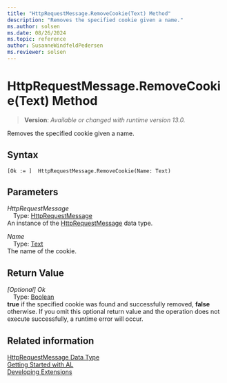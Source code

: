 ```yaml
---
title: "HttpRequestMessage.RemoveCookie(Text) Method"
description: "Removes the specified cookie given a name."
ms.author: solsen
ms.date: 08/26/2024
ms.topic: reference
author: SusanneWindfeldPedersen
ms.reviewer: solsen
---
```

[//]: # (START>DO_NOT_EDIT)
[//]: # (IMPORTANT:Do not edit any of the content between here and the END>DO_NOT_EDIT.)
[//]: # (Any modifications should be made in the .xml files in the ModernDev repo.)
# HttpRequestMessage.RemoveCookie(Text) Method
> **Version**: _Available or changed with runtime version 13.0._

Removes the specified cookie given a name.


## Syntax
```AL
[Ok := ]  HttpRequestMessage.RemoveCookie(Name: Text)
```
## Parameters
*HttpRequestMessage*  
&emsp;Type: [HttpRequestMessage](httprequestmessage-data-type.md)  
An instance of the [HttpRequestMessage](httprequestmessage-data-type.md) data type.  

*Name*  
&emsp;Type: [Text](../text/text-data-type.md)  
The name of the cookie.  


## Return Value
*[Optional] Ok*  
&emsp;Type: [Boolean](../boolean/boolean-data-type.md)  
**true** if the specified cookie was found and successfully removed, **false** otherwise. If you omit this optional return value and the operation does not execute successfully, a runtime error will occur.  


[//]: # (IMPORTANT: END>DO_NOT_EDIT)
## Related information
[HttpRequestMessage Data Type](httprequestmessage-data-type.md)  
[Getting Started with AL](../../devenv-get-started.md)  
[Developing Extensions](../../devenv-dev-overview.md)